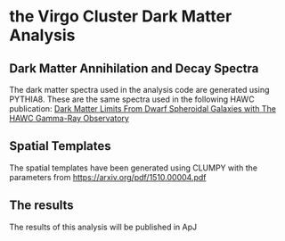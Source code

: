 # the Virgo Cluster Dark Matter Analysis

## Dark Matter Annihilation and Decay Spectra

The dark matter spectra used in the analysis code are generated using PYTHIA8. These are the same spectra used in the following HAWC publication:
<a href=https://arxiv.org/abs/1706.01277>Dark Matter Limits From Dwarf Spheroidal Galaxies with The HAWC Gamma-Ray Observatory</a>

## Spatial Templates

The spatial templates have been generated using CLUMPY with the parameters from https://arxiv.org/pdf/1510.00004.pdf

## The results

The results of this analysis will be published in ApJ